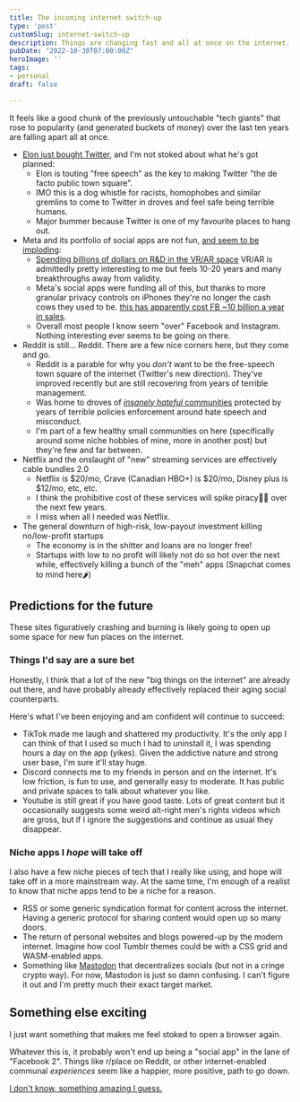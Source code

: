 ```yaml
---
title: The incoming internet switch-up
type: 'post'
customSlug: internet-switch-up
description: Things are changing fast and all at once on the internet.
pubDate: "2022-10-30T07:00:00Z"
heroImage: ''
tags:
- personal
draft: false

---
```

It feels like a good chunk of the previously untouchable "tech giants" that rose to popularity (and generated buckets of money) over the last ten years are falling apart all at once.

* [Elon just bought Twitter](https://techcrunch.com/2022/10/28/elon-musk-owns-twitter-the-story-so-far/), and I'm not stoked about what he's got planned:
  * Elon is touting "free speech" as the key to making Twitter "the de facto public town square".
  * IMO this is a dog whistle for racists, homophobes and similar gremlins to come to Twitter in droves and feel safe being terrible humans.
  * Major bummer because Twitter is one of my favourite places to hang out.
* Meta and its portfolio of social apps are not fun, [and seem to be imploding](https://www.cbsnews.com/news/meta-stock-down-earnings-700-billion-in-lost-value/):
  * [Spending billions of dollars on R&D in the VR/AR space](https://www.cnbc.com/2022/07/27/meta-reality-labs-lost-2point8-billion-in-q2-2022.html) VR/AR is admittedly pretty interesting to me but feels 10-20 years and many breakthroughs away from validity.
  * Meta's social apps were funding all of this, but thanks to more granular privacy controls on iPhones they're no longer the cash cows they used to be. [this has apparently cost FB \~10 billion a year in sales](https://www.macworld.com/article/611551/facebook-app-tracking-transparency-iphone-quarterly-results.html).
  * Overall most people I know seem "over" Facebook and Instagram. Nothing interesting ever seems to be going on there. 
* Reddit is still... Reddit. There are a few nice corners here, but they come and go.
  * Reddit is a parable for why you _don't_ want to be the free-speech town square of the internet (Twitter's new direction). They've improved recently but are still recovering from years of terrible management.
  * Was home to droves of [_insanely hateful_ communities](https://en.wikipedia.org/wiki/Controversial_Reddit_communities) protected by years of terrible policies enforcement around hate speech and misconduct.
  * I'm part of a few healthy small communities on here (specifically around some niche hobbies of mine, more in another post) but they're few and far between.
* Netflix and the onslaught of "new" streaming services are effectively cable bundles 2.0
  * Netflix is $20/mo, Crave (Canadian HBO+) is $20/mo, Disney plus is $12/mo, etc, etc.
  * I think the prohibitive cost of these services will spike piracy🏴‍☠️ over the next few years.
  * I miss when all I needed was Netflix.  
* The general downturn of high-risk, low-payout investment killing no/low-profit startups
  * The economy is in the shitter and loans are no longer free! 
  * Startups with low to no profit will likely not do so hot over the next while, effectively killing a bunch of the "meh" apps (Snapchat comes to mind here🌶️)

## Predictions for the future

These sites figuratively crashing and burning is likely going to open up some space for new fun places on the internet.

### Things I'd say are a sure bet

Honestly, I think that a lot of the new "big things on the internet" are already out there, and have probably already effectively replaced their aging social counterparts. 

Here's what I've been enjoying and am confident will continue to succeed:

* TikTok made me laugh and shattered my productivity. It's the only app I can think of that I used so much I had to uninstall it, I was spending hours a day on the app (yikes). Given the addictive nature and strong user base, I'm sure it'll stay huge.
* Discord connects me to my friends in person and on the internet. It's low friction, is fun to use, and generally easy to moderate. It has public and private spaces to talk about whatever you like.
* Youtube is still great if you have good taste. Lots of great content but it occasionally suggests some weird alt-right men's rights videos which are gross, but if I ignore the suggestions and continue as usual they disappear. 

### Niche apps I _hope_ will take off

I also have a few niche pieces of tech that I really like using, and hope will take off in a more mainstream way. At the same time, I'm enough of a realist to know that niche apps tend to be a niche for a reason.

* RSS or some generic syndication format for content across the internet. Having a generic protocol for sharing content would open up so many doors.
* The return of personal websites and blogs powered-up by the modern internet. Imagine how cool Tumblr themes could be with a CSS grid and WASM-enabled apps.
* Something like [Mastodon](https://joinmastodon.org/) that decentralizes socials (but not in a cringe crypto way). For now, Mastodon is just so damn confusing. I can't figure it out and I'm pretty much their exact target market.

## Something else exciting

I just want something that makes me feel stoked to open a browser again.

Whatever this is, it probably won't end up being a "social app" in the lane of "Facebook 2". Things like r/place on Reddit, or other internet-enabled communal _experiences_ seem like a happier, more positive, path to go down.

[I don't know, something amazing I guess.](https://www.youtube.com/watch?v=YuWsa8IJblw)
